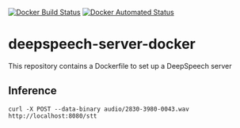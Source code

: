 [![Docker Build Status](https://img.shields.io/docker/cloud/build/joachimveulemans/deepspeech-server-docker)](https://hub.docker.com/r/joachimveulemans/deepspeech-server-docker/builds)
[![Docker Automated Status](https://img.shields.io/docker/cloud/automated/joachimveulemans/deepspeech-server-docker)](https://hub.docker.com/r/joachimveulemans/deepspeech-server-docker)

# deepspeech-server-docker

This repository contains a Dockerfile to set up a DeepSpeech server

## Inference

`curl -X POST --data-binary audio/2830-3980-0043.wav http://localhost:8080/stt`
